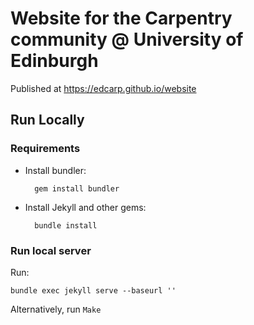 # Website for the Carpentry community @ University of Edinburgh

Published at https://edcarp.github.io/website

## Run Locally
### Requirements
- Install bundler:
    
		gem install bundler
        
- Install Jekyll and other gems:

		bundle install

### Run local server
Run:

	bundle exec jekyll serve --baseurl ''

 Alternatively, run `Make`
